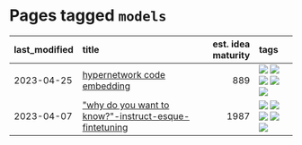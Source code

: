 # Pages tagged `models`

|last_modified|title|est. idea maturity|tags
|:---|:---|---:|:---|
|2023-04-25|[hypernetwork code embedding](../hypernetwork_embedding_for_code.md)|889|[![](https://img.shields.io/badge/tag-embeddings-426a5f)](../tags/embeddings.md) [![](https://img.shields.io/badge/tag-llm-3a9a4f)](../tags/llm.md) [![](https://img.shields.io/badge/tag-machinelearning-e3b2c7)](../tags/machinelearning.md) [![](https://img.shields.io/badge/tag-models-dafbc7)](../tags/models.md) [![](https://img.shields.io/badge/tag-nlp-683f3)](../tags/nlp.md)|
|2023-04-07|["why do you want to know?"-instruct-esque-fintetuning](../whydoyouwantoknow.md)|1987|[![](https://img.shields.io/badge/tag-aiethics-7ffa70)](../tags/aiethics.md) [![](https://img.shields.io/badge/tag-alignment-b4243e)](../tags/alignment.md) [![](https://img.shields.io/badge/tag-dialogue-418eb4)](../tags/dialogue.md) [![](https://img.shields.io/badge/tag-models-dafbc7)](../tags/models.md) [![](https://img.shields.io/badge/tag-wip-d5ffe)](../tags/wip.md)|